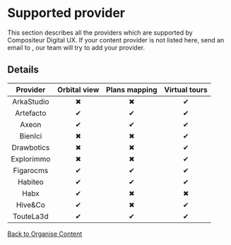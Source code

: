 # Supported provider

This section describes all the providers which are supported by Compositeur Digital UX. If your content provider is not listed here, send an email to , our team will try to add your provider.

## Details

| Provider   | Orbital view | Plans mapping | Virtual tours |
|:----------:|:------------:|:-------------:|:-------------:|
| ArkaStudio | &#x2716;     | &#x2716;      | &#x2714;      |
| Artefacto  | &#x2714;     | &#x2714;      | &#x2714;      |
| Axeon      | &#x2714;     | &#x2714;      | &#x2714;      |
| BienIci    | &#x2716;     | &#x2716;      | &#x2714;      |
| Drawbotics | &#x2716;     | &#x2716;      | &#x2714;      |
| Explorimmo | &#x2716;     | &#x2716;      | &#x2714;      |
| Figarocms  | &#x2714;     | &#x2714;      | &#x2714;      |
| Habiteo    | &#x2714;     | &#x2714;      | &#x2714;      |
| Habx       | &#x2714;     | &#x2716;      | &#x2716;      |
| Hive&Co    | &#x2714;     | &#x2716;      | &#x2714;      |
| TouteLa3d  | &#x2714;     | &#x2714;      | &#x2714;      |


[Back to Organise Content](../index.md)

